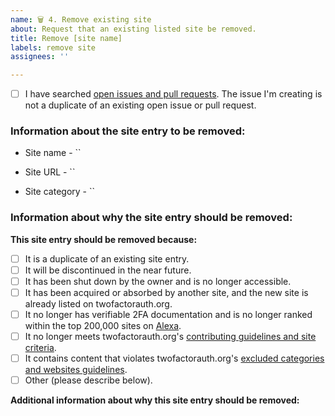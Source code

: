 ```yaml
---
name: 🗑 4. Remove existing site
about: Request that an existing listed site be removed.
title: Remove [site name]
labels: remove site
assignees: ''

---
```


<!-- Before submitting this issue, please update the title to include the name of the site to be removed.
Submit a single issue for each site to be removed.
Check the box below before submitting your issue to verify that you have already checked for duplicate open issues and pull requests relating to your request. -->

- [ ] I have searched [open issues and pull requests](https://github.com/2factorauth/twofactorauth/issues?q=is%3Aopen). The issue I'm creating is not a duplicate of an existing open issue or pull request.

### Information about the site entry to be removed: ###
<!-- Name of the site, as currently listed on twofactorauth.org -->
* Site name - ``

<!-- Link to the main page of the site, as currently listed on twofactorauth.org -->
* Site URL - ``

<!-- Category of the site, as currently listed on twofactorauth.org -->
* Site category - ``

### Information about why the site entry should be removed: ###
**This site entry should be removed because:**
- [ ] It is a duplicate of an existing site entry.
- [ ] It will be discontinued in the near future.
- [ ] It has been shut down by the owner and is no longer accessible.
- [ ] It has been acquired or absorbed by another site, and the new site is already listed on twofactorauth.org.
- [ ] It no longer has verifiable 2FA documentation and is no longer ranked within the top 200,000 sites on [Alexa](https://www.alexa.com/siteinfo/).
- [ ] It no longer meets twofactorauth.org's [contributing guidelines and site criteria](https://github.com/2factorauth/twofactorauth/blob/master/CONTRIBUTING.md).
- [ ] It contains content that violates twofactorauth.org's [excluded categories and websites guidelines](https://github.com/2factorauth/twofactorauth/blob/master/EXCLUSION.md).
- [ ] Other (please describe below).

**Additional information about why this site entry should be removed:**
<!-- Please include any supporting documentation, such as official announcements, social media posts, blog entries, press releases, or other information that helps to verify that the listed site entry should be removed below. -->
